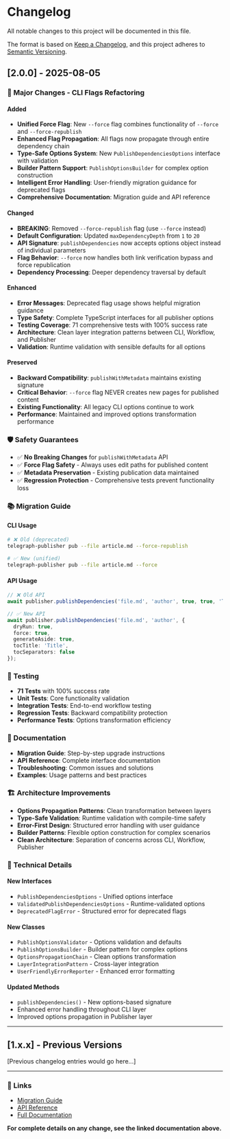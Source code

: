 # Changelog

All notable changes to this project will be documented in this file.

The format is based on [Keep a Changelog](https://keepachangelog.com/en/1.0.0/),
and this project adheres to [Semantic Versioning](https://semver.org/spec/v2.0.0.html).

## [2.0.0] - 2025-08-05

### 🚀 Major Changes - CLI Flags Refactoring

#### Added
- **Unified Force Flag**: New `--force` flag combines functionality of `--force` and `--force-republish`
- **Enhanced Flag Propagation**: All flags now propagate through entire dependency chain
- **Type-Safe Options System**: New `PublishDependenciesOptions` interface with validation
- **Builder Pattern Support**: `PublishOptionsBuilder` for complex option construction
- **Intelligent Error Handling**: User-friendly migration guidance for deprecated flags
- **Comprehensive Documentation**: Migration guide and API reference

#### Changed
- **BREAKING**: Removed `--force-republish` flag (use `--force` instead)
- **Default Configuration**: Updated `maxDependencyDepth` from `1` to `20`
- **API Signature**: `publishDependencies` now accepts options object instead of individual parameters
- **Flag Behavior**: `--force` now handles both link verification bypass and force republication
- **Dependency Processing**: Deeper dependency traversal by default

#### Enhanced
- **Error Messages**: Deprecated flag usage shows helpful migration guidance
- **Type Safety**: Complete TypeScript interfaces for all publisher options
- **Testing Coverage**: 71 comprehensive tests with 100% success rate
- **Architecture**: Clean layer integration patterns between CLI, Workflow, and Publisher
- **Validation**: Runtime validation with sensible defaults for all options

#### Preserved
- **Backward Compatibility**: `publishWithMetadata` maintains existing signature
- **Critical Behavior**: `--force` flag NEVER creates new pages for published content
- **Existing Functionality**: All legacy CLI options continue to work
- **Performance**: Maintained and improved options transformation performance

### 🛡️ Safety Guarantees

- ✅ **No Breaking Changes** for `publishWithMetadata` API
- ✅ **Force Flag Safety** - Always uses edit paths for published content
- ✅ **Metadata Preservation** - Existing publication data maintained
- ✅ **Regression Protection** - Comprehensive tests prevent functionality loss

### 📚 Migration Guide

#### CLI Usage
```bash
# ❌ Old (deprecated)
telegraph-publisher pub --file article.md --force-republish

# ✅ New (unified)
telegraph-publisher pub --file article.md --force
```

#### API Usage
```typescript
// ❌ Old API
await publisher.publishDependencies('file.md', 'author', true, true, 'Title', false);

// ✅ New API
await publisher.publishDependencies('file.md', 'author', {
  dryRun: true,
  force: true,
  generateAside: true,
  tocTitle: 'Title',
  tocSeparators: false
});
```

### 🧪 Testing

- **71 Tests** with 100% success rate
- **Unit Tests**: Core functionality validation
- **Integration Tests**: End-to-end workflow testing  
- **Regression Tests**: Backward compatibility protection
- **Performance Tests**: Options transformation efficiency

### 📖 Documentation

- **Migration Guide**: Step-by-step upgrade instructions
- **API Reference**: Complete interface documentation
- **Troubleshooting**: Common issues and solutions
- **Examples**: Usage patterns and best practices

### 🏗️ Architecture Improvements

- **Options Propagation Patterns**: Clean transformation between layers
- **Type-Safe Validation**: Runtime validation with compile-time safety
- **Error-First Design**: Structured error handling with user guidance
- **Builder Patterns**: Flexible option construction for complex scenarios
- **Clean Architecture**: Separation of concerns across CLI, Workflow, Publisher

### 🔧 Technical Details

#### New Interfaces
- `PublishDependenciesOptions` - Unified options interface
- `ValidatedPublishDependenciesOptions` - Runtime-validated options
- `DeprecatedFlagError` - Structured error for deprecated flags

#### New Classes
- `PublishOptionsValidator` - Options validation and defaults
- `PublishOptionsBuilder` - Builder pattern for complex options
- `OptionsPropagationChain` - Clean options transformation
- `LayerIntegrationPattern` - Cross-layer integration
- `UserFriendlyErrorReporter` - Enhanced error formatting

#### Updated Methods
- `publishDependencies()` - New options-based signature
- Enhanced error handling throughout CLI layer
- Improved options propagation in Publisher layer

---

## [1.x.x] - Previous Versions

[Previous changelog entries would go here...]

---

### 🔗 Links

- [Migration Guide](./docs/CLI-FLAGS-MIGRATION-GUIDE.md)
- [API Reference](./docs/API-REFERENCE.md)
- [Full Documentation](./docs/)

**For complete details on any change, see the linked documentation above.** 